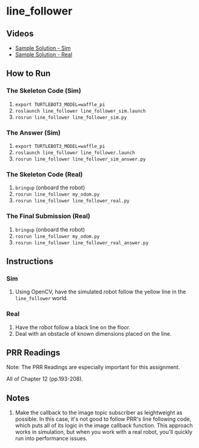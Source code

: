 # line_follower

## Videos

- [Sample Solution - Sim](https://www.youtube.com/watch?v=tygWRKdvnPo&list=PLWp7_Yk4l1aPcMGxCCvqKCSwnkTBBInI3&index=75)
- [Sample Solution - Real](https://www.youtube.com/watch?v=8AC597dVKHg&list=PLWp7_Yk4l1aPcMGxCCvqKCSwnkTBBInI3&index=80)

## How to Run

### The Skeleton Code (Sim)

1. `export TURTLEBOT3_MODEL=waffle_pi`
2. `roslaunch line_follower line_follower_sim.launch`
3. `rosrun line_follower line_follower_sim.py`

### The Answer (Sim)

1. `export TURTLEBOT3_MODEL=waffle_pi`
2. `roslaunch line_follower line_follower.launch`
3. `rosrun line_follower line_follower_sim_answer.py`

### The Skeleton Code (Real)

1. `bringup` (onboard the robot)
2. `rosrun line_follower my_odom.py`
3. `rosrun line_follower line_follower_real.py`

### The Final Submission (Real)

1. `bringup` (onboard the robot)
2. `rosrun line_follower my_odom.py`
3. `rosrun line_follower line_follower_real_answer.py`

## Instructions

### Sim

1. Using OpenCV, have the simulated robot follow the yellow line in the
   `line_follower` world.

### Real

1. Have the robot follow a black line on the floor.
2. Deal with an obstacle of known dimensions placed on the line.

## PRR Readings

Note: The PRR Readings are especially important for this assignment.

All of Chapter 12 (pp.193-208).

## Notes

1. Make the callback to the image topic subscriber as leightweight as possible.
   In this case, it's not good to follow PRR's line following code, which puts all
   of its logic in the image callback function. This approach works in simulation,
   but when you work with a real robot, you'll quickly run into performance issues.
